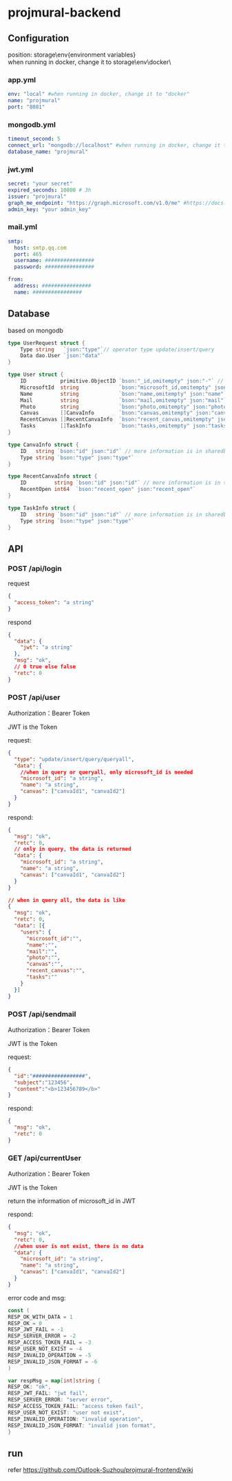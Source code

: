 # projmural-backend

## Configuration
position: storage\env\{environment variables}\
when running in docker, change it to storage\env\docker\
### app.yml
```yaml
env: "local" #when running in docker, change it to "docker" 
name: "projmural"
port: "8081"
```

### mongodb.yml

```yaml
timeout_second: 5
connect_url: "mongodb://localhost" #when running in docker, change it to "mongodb://my_mongo" 
database_name: "projmural"
```

### jwt.yml
```yaml
secret: "your secret"
expired_seconds: 10800 # 3h
issuer: "projmural"
graph_me_endpoint: "https://graph.microsoft.com/v1.0/me" #https://docs.microsoft.com/en-us/graph/overview
admin_key: "your admin_key"
```

### mail.yml
```yaml
smtp:
  host: smtp.qq.com
  port: 465
  username: ################
  password: ################

from:
  address: ################
  name: ################
```

## Database
based on mongodb
``` go
type UserRequest struct {
	Type string   `json:"type"`// operator type update/insert/query
	Data dao.User `json:"data"`
}

type User struct {
	ID           primitive.ObjectID `bson:"_id,omitempty" json:"-"` // id in mongodb
	MicrosoftId  string             `bson:"microsoft_id,omitempty" json:"microsoft_id"`
	Name         string             `bson:"name,omitempty" json:"name"`
	Mail         string             `bson:"mail,omitempty" json:"mail"`
	Photo        string             `bson:"photo,omitempty" json:"photo"`
	Canvas       []CanvaInfo        `bson:"canvas,omitempty" json:"canvas"`
	RecentCanvas []RecentCanvaInfo  `bson:"recent_canvas,omitempty" json:"recent_canvas"`
	Tasks        []TaskInfo         `bson:"tasks,omitempty" json:"tasks"`
}

type CanvaInfo struct {
	ID   string `bson:"id" json:"id"` // more information is in sharedb, you could refer projmural-frontend
	Type string `bson:"type" json:"type"`
}

type RecentCanvaInfo struct {
	ID         string `bson:"id" json:"id"` // more information is in sharedb, you could refer projmural-frontend
	RecentOpen int64  `bson:"recent_open" json:"recent_open"`
}

type TaskInfo struct {
	ID   string `bson:"id" json:"id"` // more information is in sharedb, you could refer projmural-frontend
	Type string `bson:"type" json:"type"`
}
```


## API

### POST /api/login

request

```json
{
  "access_token": "a string"
}
```

respond

```json
{
  "data": {
    "jwt": "a string"
  },
  "msg": "ok",
  // 0 true else false
  "retc": 0
}
```

### POST /api/user

Authorization：Bearer Token

JWT is the Token

request:
```json
{
  "type": "update/insert/query/queryall",
  "data": {
    //when in query or queryall, only microsoft_id is needed
    "microsoft_id": "a string",
    "name": "a string",
    "canvas": ["canvaId1", "canvaId2"]
  }
}
```

respond:

```json
{
  "msg": "ok",
  "retc": 0,
  // only in query, the data is returned
  "data": {
    "microsoft_id": "a string",
    "name": "a string",
    "canvas": ["canvaId1", "canvaId2"]
  }
}

// when in query all, the data is like
{
  "msg": "ok",
  "retc": 0,
  "data": [{
    "users": {
	  "microsoft_id":"",
	  "name":"",
	  "mail":"",
	  "photo":"",
	  "canvas":"",
	  "recent_canvas":"",
	  "tasks":""
    }
  }]
}

```
### POST /api/sendmail

Authorization：Bearer Token

JWT is the Token

request:
```json
{
  "id":"#################",
  "subject":"123456",
  "content":"<b>123456789</b>"
}
```

respond:

```json
{
  "msg": "ok",
  "retc": 0
}
```

### GET /api/currentUser
Authorization：Bearer Token

JWT is the Token

return the information of microsoft_id in JWT

respond:

```json
{
  "msg": "ok",
  "retc": 0,
  //when user is not exist, there is no data
  "data": {
    "microsoft_id": "a string",
    "name": "a string",
    "canvas": ["canvaId1", "canvaId2"]
  }
}
```

error code and msg:

```go
const (
RESP_OK_WITH_DATA = 1
RESP_OK = 0
RESP_JWT_FAIL = -1
RESP_SERVER_ERROR = -2
RESP_ACCESS_TOKEN_FAIL = -3
RESP_USER_NOT_EXIST = -4
RESP_INVALID_OPERATION = -5
RESP_INVALID_JSON_FORMAT = -6
)

var respMsg = map[int]string {
RESP_OK: "ok",
RESP_JWT_FAIL: "jwt fail",
RESP_SERVER_ERROR: "server error",
RESP_ACCESS_TOKEN_FAIL: "access token fail",
RESP_USER_NOT_EXIST: "user not exist",
RESP_INVALID_OPERATION: "invalid operation",
RESP_INVALID_JSON_FORMAT: "invalid json format",
}
```

## run

refer https://github.com/Outlook-Suzhou/projmural-frontend/wiki